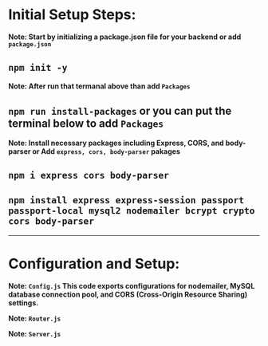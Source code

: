 # Initial Setup Steps:

**Note: Start by initializing a package.json file for your backend or add `package.json`**
## `npm init -y`

**Note: After run that termanal above than add `Packages`**
## `npm run install-packages` or you can put the terminal below to add `Packages`

**Note: Install necessary packages including Express, CORS, and body-parser or Add `express, cors, body-parser` pakages**
## `npm i express cors body-parser` 
## `npm install express express-session passport passport-local mysql2 nodemailer bcrypt crypto cors body-parser`
-----------------------------------------------------------------------------------------------------------------------
# Configuration and Setup:

**Note: `Config.js` This code exports configurations for nodemailer, MySQL database connection pool, and CORS (Cross-Origin Resource Sharing) settings.**

**Note: `Router.js`**

**Note: `Server.js`**